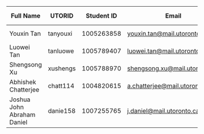 | Full Name | UTORID | Student ID | Email | Best Way to Contact | Discord Username
|-----------|--------|------------|-------|---------------------|-----------------
|Youxin Tan |tanyouxi |1005263858 |youxin.tan@mail.utoronto.ca |WhatsApp/MS Teams/Email |Something3000#0480
|Luowei Tan |tanluowe |1005789407 |luowei.tan@mail.utoronto.ca |MS Teams/Email          |Wilson_Tan#8951
|Shengsong Xu|xushengs|1005788970 |shengsong.xu@mail.utoronto.ca|MS Teams/Email         |charles#6206
|Abhishek Chatterjee|chatt114|1004820615|a.chatterjee@mail.utoronto.ca|MS Teams/Email   |AbChatt#2344
|Joshua John Abraham Daniel|danie158|1007255765|j.daniel@mail.utoronto.ca|MS Teams/Email|jdaniel#2529
